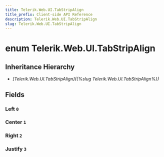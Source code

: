 ```yaml
---
title: Telerik.Web.UI.TabStripAlign
title_prefix: Client-side API Reference
description: Telerik.Web.UI.TabStripAlign
slug: Telerik.Web.UI.TabStripAlign
---
```


# enum Telerik.Web.UI.TabStripAlign

## Inheritance Hierarchy

* *[Telerik.Web.UI.TabStripAlign]({%slug Telerik.Web.UI.TabStripAlign%})*

## Fields

### Left `0`

### Center `1`

### Right `2`

### Justify `3`


